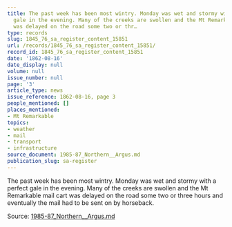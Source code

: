 ```yaml
---
title: The past week has been most wintry. Monday was wet and stormy with a perfect
  gale in the evening. Many of the creeks are swollen and the Mt Remarkable mail cart
  was delayed on the road some two or thr…
type: records
slug: 1845_76_sa_register_content_15851
url: /records/1845_76_sa_register_content_15851/
record_id: 1845_76_sa_register_content_15851
date: '1862-08-16'
date_display: null
volume: null
issue_number: null
page: '3'
article_type: news
issue_reference: 1862-08-16, page 3
people_mentioned: []
places_mentioned:
- Mt Remarkable
topics:
- weather
- mail
- transport
- infrastructure
source_document: 1985-87_Northern__Argus.md
publication_slug: sa-register
---
```


The past week has been most wintry.  Monday was wet and stormy with a perfect gale in the evening.  Many of the creeks are swollen and the Mt Remarkable mail cart was delayed on the road some two or three hours and eventually the mail had to be sent on by horseback.

Source: [1985-87_Northern__Argus.md](/downloads/markdown/1985-87_Northern__Argus.md)
